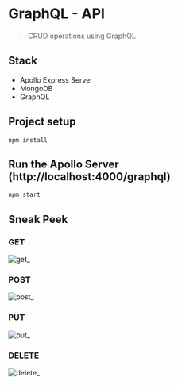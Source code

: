 # GraphQL - API

> CRUD operations using GraphQL

## Stack

- Apollo Express Server
- MongoDB
- GraphQL

## Project setup

```
npm install
```

## Run the Apollo Server (http://localhost:4000/graphql)

```
npm start
```

## Sneak Peek

### GET

![get_](https://user-images.githubusercontent.com/49686162/130238057-ee9a498e-e888-4c52-95e8-5f2bc85ce85c.gif)

### POST

![post_](https://user-images.githubusercontent.com/49686162/130238021-c560fe74-3370-4b9a-9853-83c63f2cbf27.gif)

### PUT

![put_](https://user-images.githubusercontent.com/49686162/130238039-ac556105-12cf-421a-9abd-00443a9c025b.gif)

### DELETE

![delete_](https://user-images.githubusercontent.com/49686162/130238054-5d0de235-6e05-4c3b-8460-b39d17ad3a78.gif)
